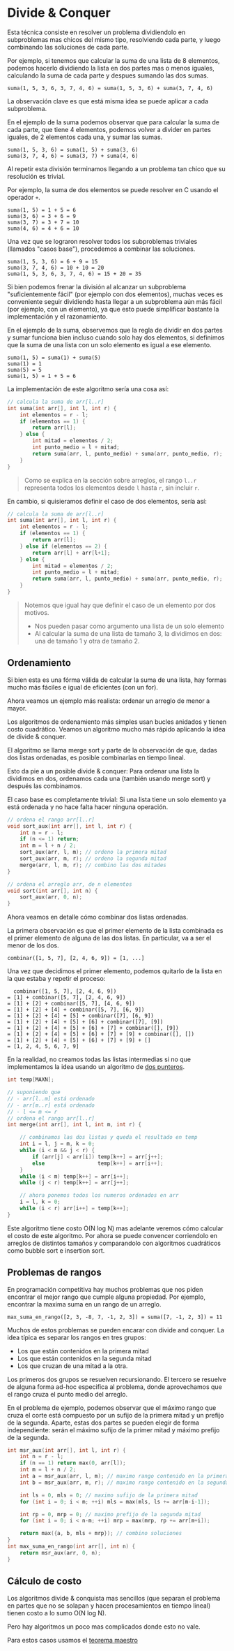
# Divide & Conquer

Esta técnica consiste en resolver un problema dividiendolo en subproblemas mas
chicos del mismo tipo, resolviendo cada parte, y luego combinando las soluciones
de cada parte.

Por ejemplo, si tenemos que calcular la suma de una lista de 8 elementos,
podemos hacerlo dividiendo la lista en dos partes mas o menos iguales,
calculando la suma de cada parte y despues sumando las dos sumas.

    suma(1, 5, 3, 6, 3, 7, 4, 6) = suma(1, 5, 3, 6) + suma(3, 7, 4, 6)

La observación clave es que está misma idea se puede aplicar a cada subproblema.

En el ejemplo de la suma podemos observar que para calcular la suma de cada
parte, que tiene 4 elementos, podemos volver a divider en partes iguales, de 2
elementos cada una, y sumar las sumas.

    suma(1, 5, 3, 6) = suma(1, 5) + suma(3, 6)
    suma(3, 7, 4, 6) = suma(3, 7) + suma(4, 6)

Al repetir esta división terminamos llegando a un problema tan chico que su
resolución es trivial.

Por ejemplo, la suma de dos elementos se puede resolver en C usando el operador
`+`.

    suma(1, 5) = 1 + 5 = 6
    suma(3, 6) = 3 + 6 = 9
    suma(3, 7) = 3 + 7 = 10
    suma(4, 6) = 4 + 6 = 10

Una vez que se lograron resolver todos los subproblemas triviales (llamados
"casos base"), procedemos a combinar las soluciones.

    suma(1, 5, 3, 6) = 6 + 9 = 15
    suma(3, 7, 4, 6) = 10 + 10 = 20
    suma(1, 5, 3, 6, 3, 7, 4, 6) = 15 + 20 = 35

Si bien podemos frenar la división al alcanzar un subproblema "suficientemente
fácil" (por ejemplo con dos elementos), muchas veces es conveniente seguir
dividiendo hasta llegar a un subproblema aún más fácil (por ejemplo, con un
elemento), ya que esto puede simplificar bastante la implementación y el
razonamiento.

En el ejemplo de la suma, observemos que la regla de dividir en dos partes y
sumar funciona bien incluso cuando solo hay dos elementos, si definimos que la
suma de una lista con un solo elemento es igual a ese elemento.

    suma(1, 5) = suma(1) + suma(5)
	suma(1) = 1
	suma(5) = 5
    suma(1, 5) = 1 + 5 = 6

La implementación de este algoritmo sería una cosa así:

```c++
// calcula la suma de arr[l..r]
int suma(int arr[], int l, int r) {
	int elementos = r - l;
	if (elementos == 1) {
		return arr[l];
	} else {
		int mitad = elementos / 2;
		int punto_medio = l + mitad;
		return suma(arr, l, punto_medio) + suma(arr, punto_medio, r);
	}
}
```

> Como se explica en la sección sobre arreglos, el rango `l..r` representa todos
> los elementos desde `l` hasta `r`, sin incluir `r`.

En cambio, si quisieramos definir el caso de dos elementos, sería así:

```c++
// calcula la suma de arr[l..r]
int suma(int arr[], int l, int r) {
	int elementos = r - l;
	if (elementos == 1) {
		return arr[l];
	} else if (elementos == 2) {
		return arr[l] + arr[l+1];
	} else {
		int mitad = elementos / 2;
		int punto_medio = l + mitad;
		return suma(arr, l, punto_medio) + suma(arr, punto_medio, r);
	}
}
```

> Notemos que igual hay que definir el caso de un elemento por dos motivos.
> - Nos pueden pasar como argumento una lista de un solo elemento
> - Al calcular la suma de una lista de tamaño 3, la dividimos en dos: una de
>   tamaño 1 y otra de tamaño 2.

## Ordenamiento

Si bien esta es una fórma válida de calcular la suma de una lista, hay formas
mucho más fáciles e igual de eficientes (con un for).

Ahora veamos un ejemplo más realista: ordenar un arreglo de menor a mayor.

Los algoritmos de ordenamiento más simples usan bucles anidados y tienen costo
cuadrático. Veamos un algoritmo mucho más rápido aplicando la idea de divide &
conquer.

El algoritmo se llama merge sort y parte de la observación de que, dadas dos
listas ordenadas, es posible combinarlas en tiempo lineal.

Esto da pie a un posible divide & conquer: Para ordenar una lista la dividimos
en dos, ordenamos cada una (también usando merge sort) y después las combinamos.

El caso base es completamente trivial: Si una lista tiene un solo elemento ya
está ordenada y no hace falta hacer ninguna operación.

```c++
// ordena el rango arr[l..r]
void sort_aux(int arr[], int l, int r) {
	int n = r - l;
	if (n <= 1) return;
	int m = l + n / 2;
	sort_aux(arr, l, m); // ordeno la primera mitad
	sort_aux(arr, m, r); // ordeno la segunda mitad
	merge(arr, l, m, r); // combino las dos mitades
}

// ordena el arreglo arr, de n elementos
void sort(int arr[], int n) {
	sort_aux(arr, 0, n);
}
```

Ahora veamos en detalle cómo combinar dos listas ordenadas.

La primera observación es que el primer elemento de la lista combinada es el
primer elemento de alguna de las dos listas. En particular, va a ser el menor de
los dos.

    combinar([1, 5, 7], [2, 4, 6, 9]) = [1, ...]

Una vez que decidimos el primer elemento, podemos quitarlo de la lista en la que
estaba y repetir el proceso:

      combinar([1, 5, 7], [2, 4, 6, 9])
	= [1] + combinar([5, 7], [2, 4, 6, 9])
	= [1] + [2] + combinar([5, 7], [4, 6, 9])
	= [1] + [2] + [4] + combinar([5, 7], [6, 9])
	= [1] + [2] + [4] + [5] + combinar([7], [6, 9])
	= [1] + [2] + [4] + [5] + [6] + combinar([7], [9])
	= [1] + [2] + [4] + [5] + [6] + [7] + combinar([], [9])
	= [1] + [2] + [4] + [5] + [6] + [7] + [9] + combinar([], [])
	= [1] + [2] + [4] + [5] + [6] + [7] + [9] + []
	= [1, 2, 4, 5, 6, 7, 9]

En la realidad, no creamos todas las listas intermedias si no que implementamos
la idea usando un algoritmo de [dos punteros]( two-pointers ).

```c++
int temp[MAXN];

// suponiendo que
// - arr[l..m] está ordenado
// - arr[m..r] está ordenado
// - l <= m <= r
// ordena el rango arr[l..r]
int merge(int arr[], int l, int m, int r) {

	// combinamos las dos listas y queda el resultado en temp
	int i = l, j = m, k = 0;
	while (i < m && j < r) {
		if (arr[j] < arr[i]) temp[k++] = arr[j++];
		else                 temp[k++] = arr[i++];
	}
	while (i < m) temp[k++] = arr[i++];
	while (j < r) temp[k++] = arr[j++];

	// ahora ponemos todos los numeros ordenados en arr
	i = l, k = 0;
	while (i < r) arr[i++] = temp[k++];
}
```

Este algoritmo tiene costo O(N log N) mas adelante veremos cómo calcular el
costo de este algoritmo. Por ahora se puede convencer corriendolo en arreglos de
distintos tamaños y comparandolo con algoritmos cuadráticos como bubble sort e
insertion sort.

## Problemas de rangos

En programación competitiva hay muchos problemas que nos piden encontrar el
mejor rango que cumple alguna propiedad. Por ejemplo, encontrar la maxima suma
en un rango de un arreglo.

    max_suma_en_rango([2, 3, -8, 7, -1, 2, 3]) = suma([7, -1, 2, 3]) = 11

Muchos de estos problemas se pueden encarar con divide and conquer. La idea
típica es separar los rangos en tres grupos:

- Los que están contenidos en la primera mitad
- Los que están contenidos en la segunda mitad
- Los que cruzan de una mitad a la otra.

Los primeros dos grupos se resuelven recursionando. El tercero se resuelve de
alguna forma ad-hoc especifica al problema, donde aprovechamos que el rango
cruza el punto medio del arreglo.

En el problema de ejemplo, podemos observar que el máximo rango que cruza el
corte está compuesto por un sufijo de la primera mitad y un prefijo de la
segunda. Aparte, estas dos partes se pueden elegir de forma independiente: serán
el máximo sufijo de la primer mitad y máximo prefijo de la segunda.

```c++
int msr_aux(int arr[], int l, int r) {
	int n = r - l;
	if (n == 1) return max(0, arr[l]);
	int m = l + n / 2;
	int a = msr_aux(arr, l, m); // maximo rango contenido en la primera mitad
	int b = msr_aux(arr, m, r); // maximo rango contenido en la segunda mitad

	int ls = 0, mls = 0; // maximo sufijo de la primera mitad
	for (int i = 0; i < m; ++i) mls = max(mls, ls += arr[m-i-1]);

	int rp = 0, mrp = 0; // maximo prefijo de la segunda mitad
	for (int i = 0; i < n-m; ++i) mrp = max(mrp, rp += arr[m+i]);

	return max({a, b, mls + mrp}); // combino soluciones
}
int max_suma_en_rango(int arr[], int n) {
	return msr_aux(arr, 0, n);
}
```

## Cálculo de costo

Los algoritmos divide & conquista mas sencillos (que separan el problema en
partes que no se solapan y hacen procesamientos en tiempo lineal) tienen costo
a lo sumo O(N log N).

Pero hay algoritmos un poco mas complicados donde esto no vale.

Para estos casos usamos el
[teorema maestro]( https://oia-politecnico.github.io/wiki/costo#teorema-maestro )
